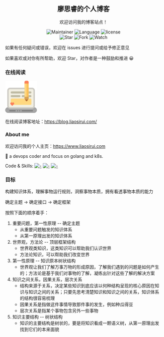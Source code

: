 <div align="center">
<h2 align="center"> 廖思睿的个人博客 </h2>
<p align="center">
欢迎访问我的博客站点！
</p>
<p align="center">
  <img src="https://img.shields.io/badge/Maintainer-cyril@liaosirui.com-blue.svg"alt="Maintainer">
  <img src="https://img.shields.io/badge/Language-Markdown-green.svg" alt="Language">
  <img src="https://img.shields.io/badge/license-Apache2-blue.svg?style=flat" alt="license">
  <br />
  <img src="https://img.shields.io/github/stars/LiaoSirui/blog-docs.svg?style=social&label=Star" alt="Star">
  <img src="https://img.shields.io/github/forks/LiaoSirui/blog-docs.svg?style=social&label=Fork" alt="Fork">
  <img src="https://img.shields.io/github/forks/LiaoSirui/blog-docs.svg?style=social&label=Watch" alt="Watch">
</p>
</div>

如果有任何疑问或错误，欢迎在 issues 进行提问或给予修正意见

如果喜欢或对你有所帮助，欢迎 Star，对作者是一种鼓励和推进 😀

### 在线阅读

<img src=".assets/blog-svgrepo-com-256.svg" alt="-" style="zoom: 10%;" />

在线阅读博客地址：<https://blog.liaosirui.com/>

### About me

欢迎访问我的个人主页：<https://www.liaosirui.com>

💬 a devops coder and focus on golang and k8s.

Code & Skills: [![-](https://img.shields.io/static/v1?style=flat-square&label=&logoColor=ffffff&color=00ADD8&message=Golang&logo=Go)](https://golang.org/) [![-](https://img.shields.io/static/v1?style=flat-square&label=&logoColor=ffffff&color=3670A0&message=Python&logo=Python)](https://www.python.org/) [![-](https://img.shields.io/static/v1?style=flat-square&label=&logoColor=ffffff&color=326CE5&message=Kubernetes&logo=Kubernetes)](https://kubernetes.io/)

### 目标

构建知识体系，理解事物运行规则，洞察事物本质，拥有看透事物本质的能力

确定主题 -> 确定接口 -> 确定框架

按照下面的顺序着手：

1. 重要问题，第一性原理 -- 确定主题
   - 从重要问题触发的知识体系
   - 从第一原理出发的知识体系
2. 世界观，方法论 -- 顶层框架结构
   - 世界观类知识，这类知识可以帮助我们认识世界
   - 方法论知识，可以帮助我们改变世界
3. 第一性原理 -- 知识原本树状结构
   - 世界观让我们了解万事万物的形成原因，了解我们遇到的问题是如何产生的；方法论是基于我们对事物的了解，凝练出针对这些了解的解决方案
4. 知识之间关系，因果关系，层次关系
   - 结构来源于关系，决定某些知识到底应该以何种结构呈现的核心原因在知识与知识之间的关系；只要先思考清楚知识和知识之间的关系，知识体系的结构很容易梳理
   - 因果关系是指做这件事情导致那件事的发生，例如种瓜得豆
   - 层次关系是指某个事物包含另外一些事物
5. 知识主要结构 -- 树状结构
   - 知识的主要结构是树状的，要是将知识看成一颗语义树，从第一原理出发找到它们的本来面貌
